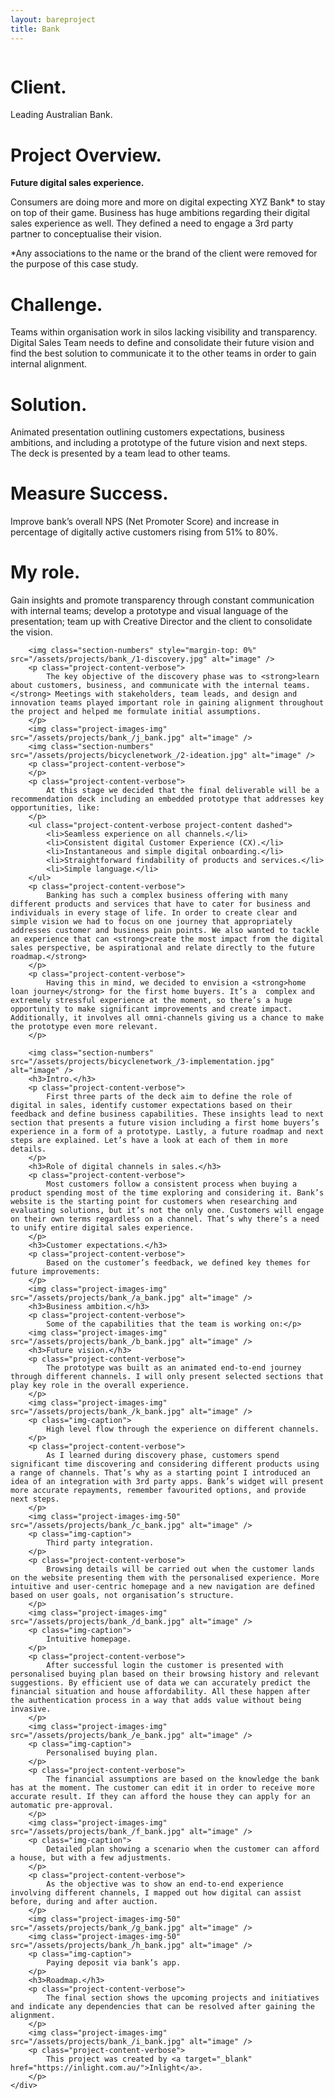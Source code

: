 ```yaml
--- 
layout: bareproject 
title: Bank 
---
```


<!-- Project Header Section -->
<div class="container project-container project-head">
    <div class="row max-width-no-overflow">
        <div class="col-lg-12 max-width-no-overflow">
            <div class="header-wrap">
                <img class="project-head-img" src="/assets/projects/bank_/header.jpg" alt="">
            </div>
        </div>
    </div>
</div>

<!-- Description Section -->
<div id="#projectDescription" class="container project-container">
    <div class="row">
        <div class="col-sm-1 col-md-1"></div>
        <div class="col-sm-3 col-md-3">
            <h1 class="project-header">Client.</h1>
            <p class="project-content">Leading Australian Bank.</p>
        </div>
        <div class="col-sm-1 col-md-1"></div>
        <div class="col-sm-6 col-md-6">
            <h1 class="project-header">Project Overview.</h1>
            <p class="project-content">
                <strong>Future digital sales experience.</strong>
            </p>
            <p class="project-content">
                Consumers are doing more and more on digital expecting XYZ Bank* to stay on top of their game. Business has huge ambitions regarding their digital sales experience as well. They defined a need to engage a 3rd party partner to conceptualise their vision. 
            </p>
            <p class="project-content">
                *Any associations to the name or the brand of the client were removed for the purpose of this case study.
            </p>
            <h1 class="project-header">Challenge.</h1>
            <p class="project-content">
                Teams within organisation work in silos lacking visibility and transparency. Digital Sales Team needs to define and  consolidate their future vision and find the best solution to communicate it to the other teams in order to gain internal alignment. 
            </p>
            <h1 class="project-header">Solution.</h1>
            <p class="project-content">
                Animated presentation outlining customers expectations, business ambitions, and including a prototype of the future vision and next steps. The deck is presented by a team lead to other teams.
            </p>
             <h1 class="project-header">Measure Success.</h1>
            <p class="project-content">
                Improve bank’s overall NPS (Net Promoter Score) and increase in percentage of digitally active customers rising from 51% to 80%.
            <h1 class="project-header">My role.</h1>
            <p class="project-content">
                Gain insights and promote transparency through constant communication with internal teams; develop a prototype and visual language of the presentation; team up with Creative Director and the client to consolidate the vision.
        </div>
        <div class="col-sm-1 col-md-1"></div>
    </div>
</div>

<!-- Project Images Section -->
<div id="#projectImages" class="container project-container-images">
    <div class="project-images">
        
        <img class="section-numbers" style="margin-top: 0%" src="/assets/projects/bank_/1-discovery.jpg" alt="image" />
        <p class="project-content-verbose">
            The key objective of the discovery phase was to <strong>learn about customers, business, and communicate with the internal teams.</strong> Meetings with stakeholders, team leads, and design and innovation teams played important role in gaining alignment throughout the project and helped me formulate initial assumptions.
        </p>
        <img class="project-images-img" src="/assets/projects/bank_/j_bank.jpg" alt="image" />
        <img class="section-numbers" src="/assets/projects/bicyclenetwork_/2-ideation.jpg" alt="image" />
        <p class="project-content-verbose">
        </p>
        <p class="project-content-verbose">
            At this stage we decided that the final deliverable will be a recommendation deck including an embedded prototype that addresses key opportunities, like:
        </p>
        <ul class="project-content-verbose project-content dashed">
            <li>Seamless experience on all channels.</li>
            <li>Consistent digital Customer Experience (CX).</li>
            <li>Instantaneous and simple digital onboarding.</li>
            <li>Straightforward findability of products and services.</li>
            <li>Simple language.</li>
        </ul>
        <p class="project-content-verbose">    
            Banking has such a complex business offering with many different products and services that have to cater for business and individuals in every stage of life. In order to create clear and simple vision we had to focus on one journey that appropriately addresses customer and business pain points. We also wanted to tackle an experience that can <strong>create the most impact from the digital sales perspective, be aspirational and relate directly to the future roadmap.</strong>
        </p>
        <p class="project-content-verbose">
            Having this in mind, we decided to envision a <strong>home loan journey</strong> for the first home buyers. It’s a  complex and extremely stressful experience at the moment, so there’s a huge opportunity to make significant improvements and create impact. Additionally, it involves all omni-channels giving us a chance to make the prototype even more relevant.
        </p>
       
        <img class="section-numbers" src="/assets/projects/bicyclenetwork_/3-implementation.jpg" alt="image" />
        <h3>Intro.</h3>
        <p class="project-content-verbose">
            First three parts of the deck aim to define the role of digital in sales, identify customer expectations based on their feedback and define business capabilities. These insights lead to next section that presents a future vision including a first home buyers’s experience in a form of a prototype. Lastly, a future roadmap and next steps are explained. Let’s have a look at each of them in more details.
        </p>
        <h3>Role of digital channels in sales.</h3>
        <p class="project-content-verbose">
            Most customers follow a consistent process when buying a product spending most of the time exploring and considering it. Bank’s website is the starting point for customers when researching and evaluating solutions, but it’s not the only one. Customers will engage on their own terms regardless on a channel. That’s why there’s a need to unify entire digital sales experience. 
        </p>  
        <h3>Customer expectations.</h3>
        <p class="project-content-verbose">
            Based on the customer’s feedback, we defined key themes for future improvements:
        </p>
        <img class="project-images-img" src="/assets/projects/bank_/a_bank.jpg" alt="image" />
        <h3>Business ambition.</h3>
        <p class="project-content-verbose">
            Some of the capabilities that the team is working on:</p>
        <img class="project-images-img" src="/assets/projects/bank_/b_bank.jpg" alt="image" />       
        <h3>Future vision.</h3>
        <p class="project-content-verbose">
            The prototype was built as an animated end-to-end journey through different channels. I will only present selected sections that play key role in the overall experience.
        </p>
        <img class="project-images-img" src="/assets/projects/bank_/k_bank.jpg" alt="image" />
        <p class="img-caption">
            High level flow through the experience on different channels.
        </p>
        <p class="project-content-verbose">
            As I learned during discovery phase, customers spend significant time discovering and considering different products using a range of channels. That’s why as a starting point I introduced an idea of an integration with 3rd party apps. Bank’s widget will present more accurate repayments, remember favourited options, and provide next steps.
        </p>
        <img class="project-images-img-50" src="/assets/projects/bank_/c_bank.jpg" alt="image" />
        <p class="img-caption">
            Third party integration.
        </p>
        <p class="project-content-verbose">
            Browsing details will be carried out when the customer lands on the website presenting them with the personalised experience. More intuitive and user-centric homepage and a new navigation are defined based on user goals, not organisation’s structure.
        </p>
        <img class="project-images-img" src="/assets/projects/bank_/d_bank.jpg" alt="image" />
        <p class="img-caption">
            Intuitive homepage.
        </p>
        <p class="project-content-verbose">
            After successful login the customer is presented with personalised buying plan based on their browsing history and relevant suggestions. By efficient use of data we can accurately predict the financial situation and house affordability. All these happen after the authentication process in a way that adds value without being invasive. 
        </p>
        <img class="project-images-img" src="/assets/projects/bank_/e_bank.jpg" alt="image" />
        <p class="img-caption">
            Personalised buying plan.
        </p> 
        <p class="project-content-verbose">
            The financial assumptions are based on the knowledge the bank has at the moment. The customer can edit it in order to receive more accurate result. If they can afford the house they can apply for an automatic pre-approval. 
        </p>
        <img class="project-images-img" src="/assets/projects/bank_/f_bank.jpg" alt="image" />
        <p class="img-caption">
            Detailed plan showing a scenario when the customer can afford a house, but with a few adjustments.
        </p>
        <p class="project-content-verbose">
            As the objective was to show an end-to-end experience involving different channels, I mapped out how digital can assist before, during and after auction. 
        </p>
        <img class="project-images-img-50" src="/assets/projects/bank_/g_bank.jpg" alt="image" />
        <img class="project-images-img-50" src="/assets/projects/bank_/h_bank.jpg" alt="image" />      
        <p class="img-caption">
            Paying deposit via bank’s app.
        </p>
        <h3>Roadmap.</h3>
        <p class="project-content-verbose">
            The final section shows the upcoming projects and initiatives and indicate any dependencies that can be resolved after gaining the alignment. 
        </p>
        <img class="project-images-img" src="/assets/projects/bank_/i_bank.jpg" alt="image" />       
        <p class="project-content-verbose">
            This project was created by <a target="_blank" href="https://inlight.com.au/">Inlight</a>.
        </p>
    </div>
</div>
